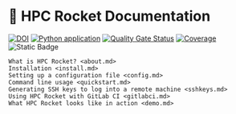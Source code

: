 # 🚀 HPC Rocket Documentation

[![DOI](https://zenodo.org/badge/DOI/10.5281/zenodo.10691546.svg)](https://doi.org/10.5281/zenodo.10691546)
[![Python application](https://github.com/SvenMarcus/ssh-slurm-runner/actions/workflows/python-app.yml/badge.svg)](https://github.com/SvenMarcus/ssh-slurm-runner/actions/workflows/python-app.yml)
[![Quality Gate Status](https://sonarcloud.io/api/project_badges/measure?project=SvenMarcus_hpc-rocket&metric=alert_status)](https://sonarcloud.io/dashboard?id=SvenMarcus_hpc-rocket)
[![Coverage](https://sonarcloud.io/api/project_badges/measure?project=SvenMarcus_hpc-rocket&metric=coverage)](https://sonarcloud.io/project/overview?id=SvenMarcus_hpc-rocket)
![Static Badge](https://img.shields.io/badge/Python-3.9_%7C_3.10_%7C_3.11_%7C_3.12_%7C_3.13-blue?logo=python&logoColor=green)


```{toctree}
What is HPC Rocket? <about.md>
Installation <install.md>
Setting up a configuration file <config.md>
Command line usage <quickstart.md>
Generating SSH keys to log into a remote machine <sshkeys.md>
Using HPC Rocket with GitLab CI <gitlabci.md>
What HPC Rocket looks like in action <demo.md>
```